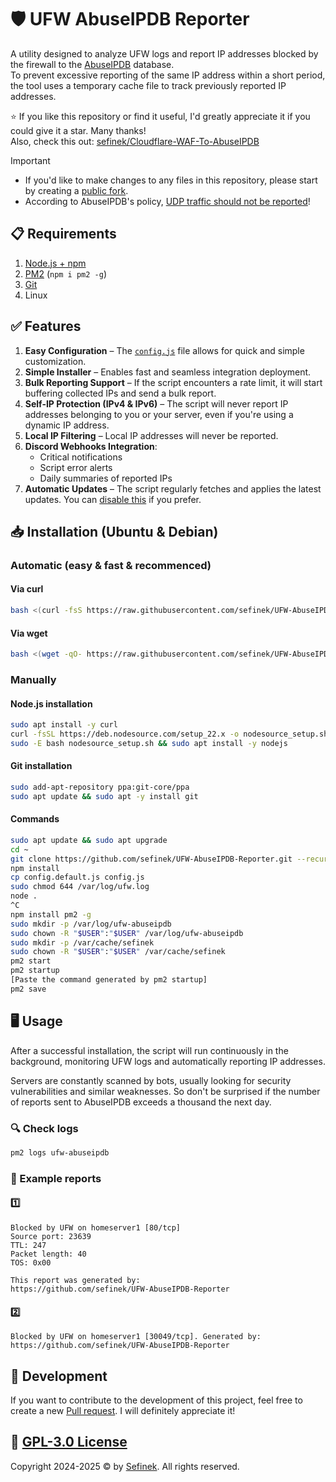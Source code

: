 # 🛡️ UFW AbuseIPDB Reporter
A utility designed to analyze UFW logs and report IP addresses blocked by the firewall to the [AbuseIPDB](https://www.abuseipdb.com) database.  
To prevent excessive reporting of the same IP address within a short period, the tool uses a temporary cache file to track previously reported IP addresses.

⭐ If you like this repository or find it useful, I'd greatly appreciate it if you could give it a star. Many thanks!  
Also, check this out: [sefinek/Cloudflare-WAF-To-AbuseIPDB](https://github.com/sefinek/Cloudflare-WAF-To-AbuseIPDB)

> [!IMPORTANT]
> - If you'd like to make changes to any files in this repository, please start by creating a [public fork](https://github.com/sefinek/UFW-AbuseIPDB-Reporter/fork).
> - According to AbuseIPDB's policy, [UDP traffic should not be reported](https://github.com/sefinek/UFW-AbuseIPDB-Reporter/discussions/2)!


## 📋 Requirements
1. [Node.js + npm](https://github.com/sefinek/UFW-AbuseIPDB-Reporter?tab=readme-ov-file#nodejs-installation)
2. [PM2](https://www.npmjs.com/package/pm2) (`npm i pm2 -g`)
3. [Git](https://github.com/sefinek/UFW-AbuseIPDB-Reporter?tab=readme-ov-file#git-installation)
4. Linux


## ✅ Features
1. **Easy Configuration** – The [`config.js`](config.default.js) file allows for quick and simple customization.
2. **Simple Installer** – Enables fast and seamless integration deployment.
3. **Bulk Reporting Support** – If the script encounters a rate limit, it will start buffering collected IPs and send a bulk report.
4. **Self-IP Protection (IPv4 & IPv6)** – The script will never report IP addresses belonging to you or your server, even if you're using a dynamic IP address.
5. **Local IP Filtering** – Local IP addresses will never be reported.
6. **Discord Webhooks Integration**:
   - Critical notifications
   - Script error alerts
   - Daily summaries of reported IPs
7. **Automatic Updates** – The script regularly fetches and applies the latest updates. You can [disable this](https://github.com/sefinek/UFW-AbuseIPDB-Reporter/blob/main/config.default.js#L14) if you prefer.


## 📥 Installation (Ubuntu & Debian)

### Automatic (easy & fast & recommenced)
#### Via curl
```bash
bash <(curl -fsS https://raw.githubusercontent.com/sefinek/UFW-AbuseIPDB-Reporter/main/install.sh)
```

#### Via wget
```bash
bash <(wget -qO- https://raw.githubusercontent.com/sefinek/UFW-AbuseIPDB-Reporter/main/install.sh)
```

### Manually
#### Node.js installation
```bash
sudo apt install -y curl
curl -fsSL https://deb.nodesource.com/setup_22.x -o nodesource_setup.sh
sudo -E bash nodesource_setup.sh && sudo apt install -y nodejs
```

#### Git installation
```bash
sudo add-apt-repository ppa:git-core/ppa
sudo apt update && sudo apt -y install git 
```

#### Commands
```bash
sudo apt update && sudo apt upgrade
cd ~
git clone https://github.com/sefinek/UFW-AbuseIPDB-Reporter.git --recurse-submodules && cd UFW-AbuseIPDB-Reporter
npm install
cp config.default.js config.js
sudo chmod 644 /var/log/ufw.log
node .
^C
npm install pm2 -g
sudo mkdir -p /var/log/ufw-abuseipdb
sudo chown -R "$USER":"$USER" /var/log/ufw-abuseipdb
sudo mkdir -p /var/cache/sefinek
sudo chown -R "$USER":"$USER" /var/cache/sefinek
pm2 start
pm2 startup
[Paste the command generated by pm2 startup]
pm2 save
```


## 🖥️ Usage
After a successful installation, the script will run continuously in the background, monitoring UFW logs and automatically reporting IP addresses.

Servers are constantly scanned by bots, usually looking for security vulnerabilities and similar weaknesses.
So don't be surprised if the number of reports sent to AbuseIPDB exceeds a thousand the next day.

### 🔍 Check logs
```bash
pm2 logs ufw-abuseipdb
```

### 📄 Example reports
#### 1️⃣
```text
Blocked by UFW on homeserver1 [80/tcp]
Source port: 23639
TTL: 247
Packet length: 40
TOS: 0x00

This report was generated by:
https://github.com/sefinek/UFW-AbuseIPDB-Reporter
```

#### 2️⃣
```text
Blocked by UFW on homeserver1 [30049/tcp]. Generated by: https://github.com/sefinek/UFW-AbuseIPDB-Reporter
```


## 🤝 Development
If you want to contribute to the development of this project, feel free to create a new [Pull request](https://github.com/sefinek/UFW-AbuseIPDB-Reporter/pulls). I will definitely appreciate it!


## 🔑 [GPL-3.0 License](LICENSE)
Copyright 2024-2025 © by [Sefinek](https://sefinek.net). All rights reserved.
